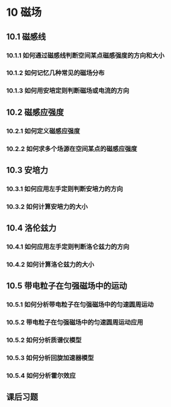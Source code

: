 # 10 磁场

## 10.1 磁感线

### 10.1.1 如何通过磁感线判断空间某点磁感强度的方向和大小

### 10.1.2 如何记忆几种常见的磁场分布

### 10.1.3 如何用安培定则判断磁场或电流的方向

## 10.2 磁感应强度

### 10.2.1 如何定义磁感应强度

### 10.2.2 如何求多个场源在空间某点的磁感应强度

## 10.3 安培力

### 10.3.1 如何应用左手定则判断安培力的方向

### 10.3.2 如何计算安培力的大小

## 10.4 洛伦兹力

### 10.4.1 如何应用左手定则判断洛仑兹力的方向

### 10.4.2 如何计算洛仑兹力的大小

## 10.5 带电粒子在匀强磁场中的运动

### 10.5.1 如何分析带电粒子在匀强磁场中的匀速圆周运动

### 10.5.2 带电粒子在匀强磁场中的匀速圆周运动应用

### 10.5.2 如何分析质谱仪模型

### 10.5.3 如何分析回旋加速器模型

### 10.5.4 如何分析霍尔效应

## 课后习题
